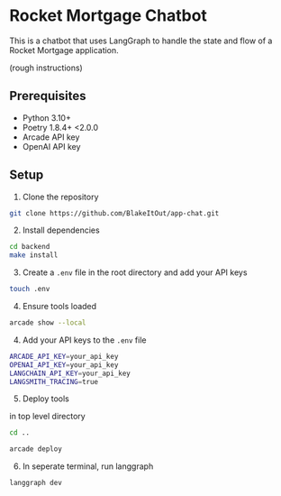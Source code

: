 # Rocket Mortgage Chatbot

This is a chatbot that uses LangGraph to handle the state and flow of a Rocket Mortgage application.

(rough instructions)

## Prerequisites

- Python 3.10+
- Poetry 1.8.4+ <2.0.0
- Arcade API key
- OpenAI API key


## Setup

1. Clone the repository

```bash
git clone https://github.com/BlakeItOut/app-chat.git
```

2. Install dependencies

```bash
cd backend
make install
```

3. Create a `.env` file in the root directory and add your API keys

```bash
touch .env
```

4. Ensure tools loaded

```bash
arcade show --local
```


4. Add your API keys to the `.env` file

```bash
ARCADE_API_KEY=your_api_key
OPENAI_API_KEY=your_api_key
LANGCHAIN_API_KEY=your_api_key
LANGSMITH_TRACING=true
```

5. Deploy tools

in top level directory

```bash
cd ..

arcade deploy
```

6. In seperate terminal, run langgraph

```bash
langgraph dev
```

